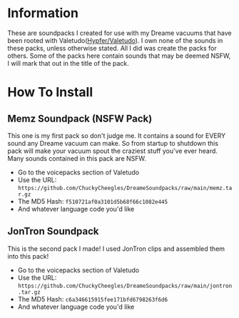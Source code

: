 # Information
These are soundpacks I created for use with my Dreame vacuums that have been rooted with Valetudo([Hypfer/Valetudo](https://github.com/Hypfer/Valetudo)). I own none of the sounds in these packs, unless otherwise stated. All I did was create the packs for others. Some of the packs here contain sounds that may be deemed NSFW, I will mark that out in the title of the pack.
# How To Install
## Memz Soundpack (NSFW Pack)
This one is my first pack so don't judge me. It contains a sound for EVERY sound any Dreame vacuum can make. So from startup to shutdown this pack will make your vacuum spout the craziest stuff you've ever heard. Many sounds contained in this pack are NSFW.
- Go to the voicepacks section of Valetudo
- Use the URL: ```https://github.com/ChuckyCheegles/DreameSoundpacks/raw/main/memz.tar.gz```
- The MD5 Hash: ```f510721af0a3101d5b68f66c1082e445```
- And whatever language code you'd like
## JonTron Soundpack
This is the second pack I made! I used JonTron clips and assembled them into this pack! 
- Go to the voicepacks section of Valetudo
- Use the URL: ```https://github.com/ChuckyCheegles/DreameSoundpacks/raw/main/jontron.tar.gz```
- The MD5 Hash: ```c6a346615915fee171bfd6798263f6d6```
- And whatever language code you'd like
